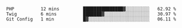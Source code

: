 <!--START_SECTION:waka-->
```text
PHP          12 mins         ███████████████▓░░░░░░░░░   62.92 % 
Twig         6 mins          ███████▓░░░░░░░░░░░░░░░░░   30.97 % 
Git Config   1 min           █▓░░░░░░░░░░░░░░░░░░░░░░░   06.11 % 
```
<!--END_SECTION:waka-->
